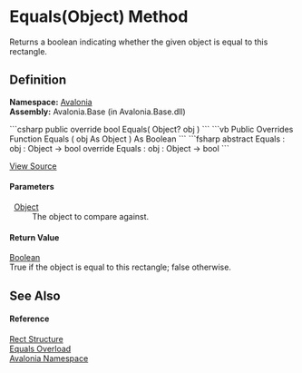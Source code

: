 # Equals(Object) Method


Returns a boolean indicating whether the given object is equal to this rectangle.



## Definition
**Namespace:** <a href="N_Avalonia">Avalonia</a>  
**Assembly:** Avalonia.Base (in Avalonia.Base.dll)

<Tabs groupId="api-code-preview">
<TabItem value="csharp" label="C#">
```csharp
public override bool Equals(
	Object? obj
)
```
</TabItem>
<TabItem value="vb" label="VB">
```vb
Public Overrides Function Equals ( 
	obj As Object
) As Boolean
```
</TabItem>
<TabItem value="fsharp" label="F#">
```fsharp
abstract Equals : 
        obj : Object -> bool 
override Equals : 
        obj : Object -> bool 
```
</TabItem>
</Tabs>



<a href="https://github.com/AvaloniaUI/Avalonia/tree/master/src/Avalonia.Base/Rect.cs#L340" title="View the source code">View Source</a>



#### Parameters
<dl><dt>  <a href="https://learn.microsoft.com/dotnet/api/system.object" target="_blank" rel="noopener noreferrer">Object</a></dt><dd>The object to compare against.</dd></dl>

#### Return Value
<a href="https://learn.microsoft.com/dotnet/api/system.boolean" target="_blank" rel="noopener noreferrer">Boolean</a>  
True if the object is equal to this rectangle; false otherwise.

## See Also


#### Reference
<a href="T_Avalonia_Rect">Rect Structure</a>  
<a href="Overload_Avalonia_Rect_Equals">Equals Overload</a>  
<a href="N_Avalonia">Avalonia Namespace</a>  

